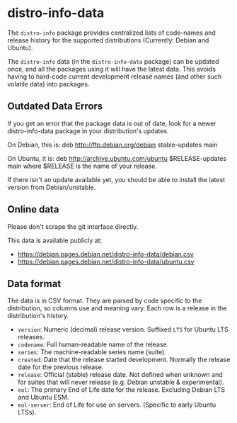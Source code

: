 # distro-info-data

The `distro-info` package provides centralized lists of code-names and
release history for the supported distributions (Currently: Debian and
Ubuntu).

The `distro-info` data (in the `distro-info-data` package) can be
updated once, and all the packages using it will have the latest
data. This avoids having to hard-code current development release names
(and other such volatile data) into packages.

## Outdated Data Errors

If you get an error that the package data is out of date, look for a newer
distro-info-data package in your distribution's updates.

On Debian, this is:
deb http://ftp.debian.org/debian stable-updates main

On Ubuntu, it is:
deb http://archive.ubuntu.com/ubuntu $RELEASE-updates main
where $RELEASE is the name of your release.

If there isn't an update available yet, you should be able to install the
latest version from Debian/unstable.

## Online data

Please don't scrape the git interface directly.

This data is available publicly at:

* https://debian.pages.debian.net/distro-info-data/debian.csv
* https://debian.pages.debian.net/distro-info-data/ubuntu.csv

## Data format

The data is in CSV format. They are parsed by code specific to the
distribution, so columns use and meaning vary.
Each row is a release in the distribution's history.

* `version`: Numeric (decimal) release version. Suffixed `LTS` for
  Ubuntu LTS releases.
* `codename`: Full human-readable name of the release.
* `series`: The machine-readable series name (suite).
* `created`: Date that the release started development. Normally the
  release date for the previous release.
* `release`: Official (stable) release date. Not defined when unknown
   and for suites that will never release (e.g. Debian unstable &
   experimental).
* `eol`: The primary End of Life date for the release. Excluding Debian
   LTS and Ubuntu ESM.
* `eol-server`: End of Life for use on servers. (Specific to early
   Ubuntu LTSs).
